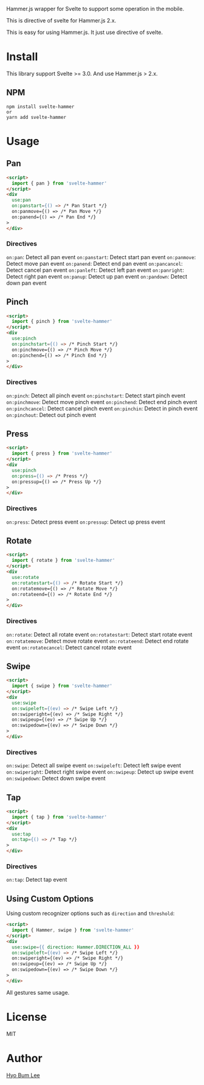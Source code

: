 Hammer.js wrapper for Svelte to support some operation in the mobile.

This is directive of svelte for Hammer.js 2.x.

This is easy for using Hammer.js. It just use directive of svelte.

# Install

This library support Svelte >= 3.0. And use Hammer.js > 2.x.

## NPM

```
npm install svelte-hammer
or
yarn add svelte-hammer
```

# Usage

## Pan

```html
<script>
  import { pan } from 'svelte-hammer'
</script>
<div
  use:pan
  on:panstart={() => /* Pan Start */}
  on:panmove={() => /* Pan Move */}
  on:panend={() => /* Pan End */}
>
</div>
```

### Directives

`on:pan`: Detect all pan event
`on:panstart`: Detect start pan event
`on:panmove`: Detect move pan event
`on:panend`: Detect end pan event
`on:pancancel`: Detect cancel pan event
`on:panleft`: Detect left pan event
`on:panright`: Detect right pan event
`on:panup`: Detect up pan event
`on:pandown`: Detect down pan event

## Pinch

```html
<script>
  import { pinch } from 'svelte-hammer'
</script>
<div
  use:pinch
  on:pinchstart={() => /* Pinch Start */}
  on:pinchmove={() => /* Pinch Move */}
  on:pinchend={() => /* Pinch End */}
>
</div>
```

### Directives

`on:pinch`: Detect all pinch event
`on:pinchstart`: Detect start pinch event
`on:pinchmove`: Detect move pinch event
`on:pinchend`: Detect end pinch event
`on:pinchcancel`: Detect cancel pinch event
`on:pinchin`: Detect in pinch event
`on:pinchout`: Detect out pinch event

## Press

```html
<script>
  import { press } from 'svelte-hammer'
</script>
<div
  use:pinch
  on:press={() => /* Press */}
  on:pressup={() => /* Press Up */}
>
</div>
```

### Directives

`on:press`: Detect press event
`on:pressup`: Detect up press event

## Rotate

```html
<script>
  import { rotate } from 'svelte-hammer'
</script>
<div
  use:rotate
  on:rotatestart={() => /* Rotate Start */}
  on:rotatemove={() => /* Rotate Move */}
  on:rotateend={() => /* Rotate End */}
>
</div>
```

### Directives

`on:rotate`: Detect all rotate event
`on:rotatestart`: Detect start rotate event
`on:rotatemove`: Detect move rotate event
`on:rotateend`: Detect end rotate event
`on:rotatecancel`: Detect cancel rotate event

## Swipe

```html
<script>
  import { swipe } from 'svelte-hammer'
</script>
<div
  use:swipe
  on:swipeleft={(ev) => /* Swipe Left */}
  on:swiperight={(ev) => /* Swipe Right */}
  on:swipeup={(ev) => /* Swipe Up */}
  on:swipedown={(ev) => /* Swipe Down */}
>
</div>
```

### Directives

`on:swipe`: Detect all swipe event
`on:swipeleft`: Detect left swipe event
`on:swiperight`: Detect right swipe event
`on:swipeup`: Detect up swipe event
`on:swipedown`: Detect down swipe event

## Tap

```html
<script>
  import { tap } from 'svelte-hammer'
</script>
<div
  use:tap
  on:tap={() => /* Tap */}
>
</div>
```

### Directives

`on:tap`: Detect tap event

## Using Custom Options

Using custom recognizer options such as `direction` and `threshold`:

```html
<script>
  import { Hammer, swipe } from 'svelte-hammer'
</script>
<div
  use:swipe={{ direction: Hammer.DIRECTION_ALL }}
  on:swipeleft={(ev) => /* Swipe Left */}
  on:swiperight={(ev) => /* Swipe Right */}
  on:swipeup={(ev) => /* Swipe Up */}
  on:swipedown={(ev) => /* Swipe Down */}
>
</div>
```

All gestures same usage.

# License
MIT

# Author
[Hyo Bum Lee](https://beomy.github.io/)